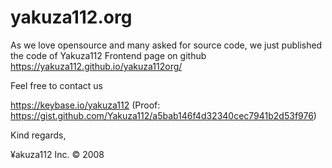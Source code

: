 # yakuza112.org

As we love opensource and many asked for source code, we just published the code of Yakuza112 Frontend page on github
https://yakuza112.github.io/yakuza112org/



Feel free to contact us

https://keybase.io/yakuza112
(Proof: https://gist.github.com/Yakuza112/a5bab146f4d32340cec7941b2d53f976)



Kind regards,

¥akuza112 Inc. © 2008
